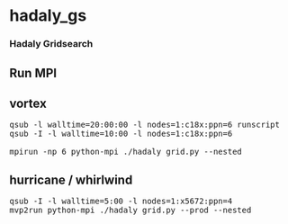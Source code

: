 # hadaly_gs

### Hadaly Gridsearch 

## Run MPI

## vortex
<pre>
qsub -l walltime=20:00:00 -l nodes=1:c18x:ppn=6 runscript
qsub -I -l walltime=10:00 -l nodes=1:c18x:ppn=6

mpirun -np 6 python-mpi ./hadaly_grid.py --nested
</pre>

## hurricane / whirlwind
<pre>
qsub -I -l walltime=5:00 -l nodes=1:x5672:ppn=4
mvp2run python-mpi ./hadaly_grid.py --prod --nested
</pre>
